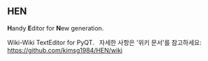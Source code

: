 ## HEN ##

**H**andy **E**ditor for **N**ew generation.

Wiki-Wiki TextEditor for PyQT.
  
자세한 사항은 '위키 문서'를 참고하세요: https://github.com/kimsg1984/HEN/wiki

